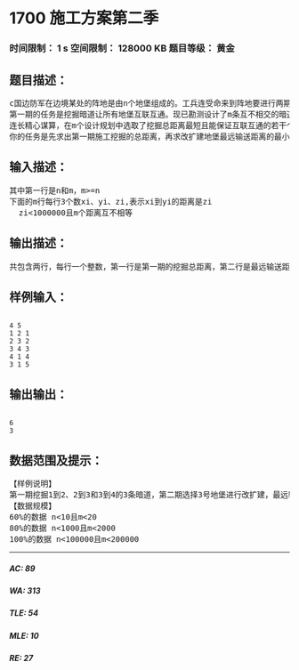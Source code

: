 # 1700 施工方案第二季   
### 时间限制： 1 s     空间限制： 128000 KB     题目等级： 黄金  
## 题目描述：  

<pre>
c国边防军在边境某处的阵地是由n个地堡组成的。工兵连受命来到阵地要进行两期施工。
第一期的任务是挖掘暗道让所有地堡互联互通。现已勘测设计了m条互不相交的暗道挖掘方案，如果这m条暗道都实施挖掘，肯定能达到互联互通的目的。事实上，适当选择其中n-1个方案挖掘，就能实现互联互通，即从每个地堡出发都能到达其他任何一个地堡（允许经过别的地堡）。
连长精心谋算，在m个设计规划中选取了挖掘总距离最短且能保证互联互通的若干个暗道规划实施了挖掘，完成了第一期的施工任务后又接受了第二期的施工任务，要求选择一个地堡进行扩建改造，使其能向每个地堡提供弹药。为了让弹药供应更及时、更快捷，从改扩建的地堡到最远地堡的距离（称为最远输送距离）应当尽量小。
你的任务是先求出第一期施工挖掘的总距离，再求改扩建地堡最远输送距离的最小值。
</pre>
  
  
## 输入描述：  

<pre>
其中第一行是n和m，m>=n  
下面的m行每行3个数xi、yi、zi,表示xi到yi的距离是zi  
  zi<1000000且m个距离互不相等
</pre>
  
  
## 输出描述：  

<pre>
共包含两行，每行一个整数，第一行是第一期的挖掘总距离，第二行是最远输送距离的最小值。
</pre>
  
  
## 样例输入：  

<pre><code>
4 5  
1 2 1  
2 3 2  
3 4 3  
4 1 4  
3 1 5
</code></pre>
  
  
## 输出输出：  

<pre><code>
6  
3
</code></pre>
  
  
## 数据范围及提示：  

<pre>
【样例说明】  
第一期挖掘1到2、2到3和3到4的3条暗道，第二期选择3号地堡进行改扩建，最远输送距离是3  
【数据规模】  
60%的数据 n<10且m<20  
80%的数据 n<1000且m<2000  
100%的数据 n<100000且m<200000
</pre>
  
  
***  

##### AC: 89  
##### WA: 313  
##### TLE: 54  
##### MLE: 10  
##### RE: 27  
